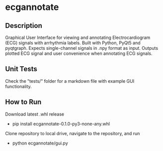 # ecgannotate

## Description

Graphical User Interface for viewing and annotating Electrocardiogram (ECG) signals with arrhythmia labels. Built with Python, PyQt5 and pyqtgraph. Expects single-channel signals in .npy format as input. Outputs plotted ECG signal and user convenience when annotating ECG signals. 

## Unit Tests

Check the "tests/" folder for a markdown file with example GUI functionality.

## How to Run

Download latest .whl release

- pip install ecgannotate-0.1.0-py3-none-any.whl

Clone repository to local drive, navigate to the repository, and run

- python ecgannotate/gui.py
